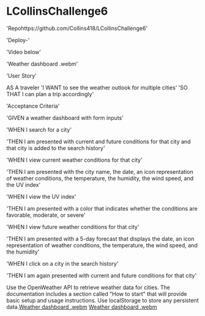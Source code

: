 # LCollinsChallenge6
'Repohttps://github.com/Collins418/LCollinsChallenge6'

'Deploy-'

'Video below'

'Weather dashboard .webm'

'User Story'

AS A traveler 'I WANT to see the weather outlook for multiple cities' 'SO THAT I can plan a trip accordingly'

'Acceptance Criteria'

'GIVEN a weather dashboard with form inputs'

'WHEN I search for a city'

'THEN I am presented with current and future conditions for that city and that city is added to the search history'

'WHEN I view current weather conditions for that city'

'THEN I am presented with the city name, the date, an icon representation of weather conditions, the temperature, the humidity, the wind speed, and the UV index'

'WHEN I view the UV index'

'THEN I am presented with a color that indicates whether the conditions are favorable, moderate, or severe'

'WHEN I view future weather conditions for that city'

'THEN I am presented with a 5-day forecast that displays the date, an icon representation of weather conditions, the temperature, the wind speed, and the humidity'

'WHEN I click on a city in the search history'

'THEN I am again presented with current and future conditions for that city'

Use the OpenWeather API to retrieve weather data for cities. The documentation includes a section called "How to start" that will provide basic setup and usage instructions. Use localStorage to store any persistent data.[Weather dashboard  .webm](https://user-images.githubusercontent.com/106499144/181851055-248697d4-3560-424c-a2ae-f3decb4f8902.webm)
[Weather dashboard  .webm](https://user-images.githubusercontent.com/106499144/181851131-8ea81f6c-96a6-41cd-af74-b3db1accb057.webm)
